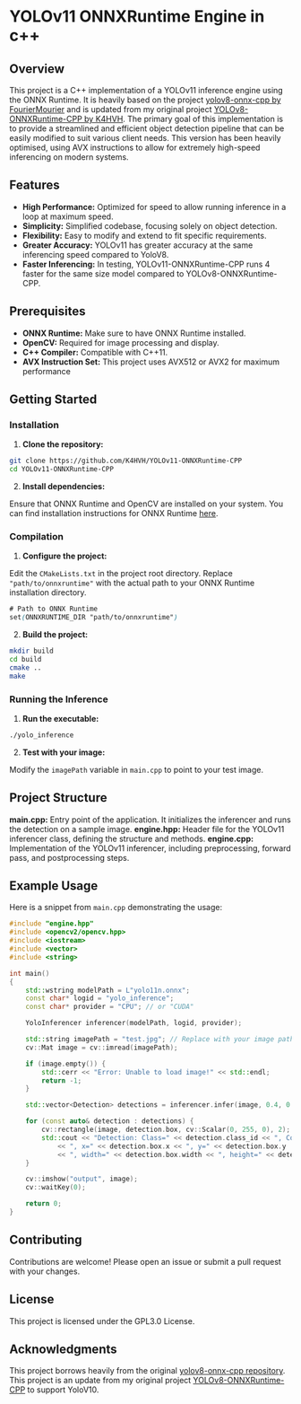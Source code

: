 # YOLOv11 ONNXRuntime Engine in c++

## Overview

This project is a C++ implementation of a YOLOv11 inference engine using the ONNX Runtime. It is heavily based on the project [yolov8-onnx-cpp by FourierMourier](https://github.com/FourierMourier/yolov8-onnx-cpp) and is updated from my original project [YOLOv8-ONNXRuntime-CPP by K4HVH](https://github.com/K4HVH/YOLOv8-ONNXRuntime-CPP). The primary goal of this implementation is to provide a streamlined and efficient object detection pipeline that can be easily modified to suit various client needs. This version has been heavily optimised, using AVX instructions to allow for extremely high-speed inferencing on modern systems.

## Features

- **High Performance:** Optimized for speed to allow running inference in a loop at maximum speed.
- **Simplicity:** Simplified codebase, focusing solely on object detection.
- **Flexibility:** Easy to modify and extend to fit specific requirements.
- **Greater Accuracy:** YOLOv11 has greater accuracy at the same inferencing speed compared to YoloV8.
- **Faster Inferencing:** In testing, YOLOv11-ONNXRuntime-CPP runs 4 faster for the same size model compared to YOLOv8-ONNXRuntime-CPP.

## Prerequisites

- **ONNX Runtime:** Make sure to have ONNX Runtime installed.
- **OpenCV:** Required for image processing and display.
- **C++ Compiler:** Compatible with C++11.
- **AVX Instruction Set:** This project uses AVX512 or AVX2 for maximum performance

## Getting Started

### Installation
1. **Clone the repository:**

```sh
git clone https://github.com/K4HVH/YOLOv11-ONNXRuntime-CPP
cd YOLOv11-ONNXRuntime-CPP
```

2. **Install dependencies:**
   
Ensure that ONNX Runtime and OpenCV are installed on your system. You can find installation instructions for ONNX Runtime [here](https://onnxruntime.ai/).

### Compilation

1. **Configure the project:**
   
Edit the `CMakeLists.txt` in the project root directory. Replace `"path/to/onnxruntime"` with the actual path to your ONNX Runtime installation directory.

``` scss
# Path to ONNX Runtime
set(ONNXRUNTIME_DIR "path/to/onnxruntime")
```

2. **Build the project:**

```sh
mkdir build
cd build
cmake ..
make
```

### Running the Inference

1. **Run the executable:**

```sh
./yolo_inference
```

2. **Test with your image:**
   
Modify the `imagePath` variable in `main.cpp` to point to your test image.

## Project Structure
**main.cpp:** Entry point of the application. It initializes the inferencer and runs the detection on a sample image.
**engine.hpp:** Header file for the YOLOv11 inferencer class, defining the structure and methods.
**engine.cpp:** Implementation of the YOLOv11 inferencer, including preprocessing, forward pass, and postprocessing steps.

## Example Usage
Here is a snippet from `main.cpp` demonstrating the usage:

```cpp
#include "engine.hpp"
#include <opencv2/opencv.hpp>
#include <iostream>
#include <vector>
#include <string>

int main()
{
    std::wstring modelPath = L"yolo11n.onnx";
    const char* logid = "yolo_inference";
    const char* provider = "CPU"; // or "CUDA"

    YoloInferencer inferencer(modelPath, logid, provider);

    std::string imagePath = "test.jpg"; // Replace with your image path
    cv::Mat image = cv::imread(imagePath);

    if (image.empty()) {
        std::cerr << "Error: Unable to load image!" << std::endl;
        return -1;
    }

    std::vector<Detection> detections = inferencer.infer(image, 0.4, 0.5);

    for (const auto& detection : detections) {
        cv::rectangle(image, detection.box, cv::Scalar(0, 255, 0), 2);
        std::cout << "Detection: Class=" << detection.class_id << ", Confidence=" << detection.confidence
            << ", x=" << detection.box.x << ", y=" << detection.box.y
            << ", width=" << detection.box.width << ", height=" << detection.box.height << std::endl;
    }

    cv::imshow("output", image);
    cv::waitKey(0);

    return 0;
}
```

## Contributing
Contributions are welcome! Please open an issue or submit a pull request with your changes.

## License
This project is licensed under the GPL3.0 License.

## Acknowledgments
This project borrows heavily from the original [yolov8-onnx-cpp repository](https://github.com/FourierMourier/yolov8-onnx-cpp).
This project is an update from my original project [YOLOv8-ONNXRuntime-CPP](https://github.com/K4HVH/YOLOv8-ONNXRuntime-CPP) to support YoloV10.
